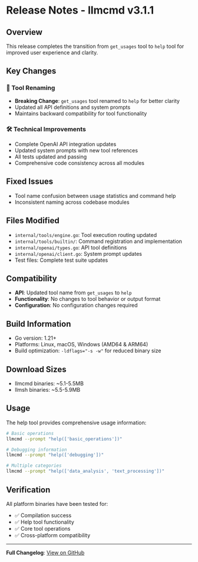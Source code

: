 # Release Notes - llmcmd v3.1.1

## Overview
This release completes the transition from `get_usages` tool to `help` tool for improved user experience and clarity.

## Key Changes

### 🔄 Tool Renaming
- **Breaking Change**: `get_usages` tool renamed to `help` for better clarity
- Updated all API definitions and system prompts
- Maintains backward compatibility for tool functionality

### 🛠️ Technical Improvements
- Complete OpenAI API integration updates
- Updated system prompts with new tool references
- All tests updated and passing
- Comprehensive code consistency across all modules

## Fixed Issues
- Tool name confusion between usage statistics and command help
- Inconsistent naming across codebase modules

## Files Modified
- `internal/tools/engine.go`: Tool execution routing updated
- `internal/tools/builtin/`: Command registration and implementation
- `internal/openai/types.go`: API tool definitions
- `internal/openai/client.go`: System prompt updates
- Test files: Complete test suite updates

## Compatibility
- **API**: Updated tool name from `get_usages` to `help`
- **Functionality**: No changes to tool behavior or output format
- **Configuration**: No configuration changes required

## Build Information
- Go version: 1.21+
- Platforms: Linux, macOS, Windows (AMD64 & ARM64)
- Build optimization: `-ldflags="-s -w"` for reduced binary size

## Download Sizes
- llmcmd binaries: ~5.1-5.5MB
- llmsh binaries: ~5.5-5.9MB

## Usage
The help tool provides comprehensive usage information:
```bash
# Basic operations
llmcmd --prompt "help(['basic_operations'])"

# Debugging information  
llmcmd --prompt "help(['debugging'])"

# Multiple categories
llmcmd --prompt "help(['data_analysis', 'text_processing'])"
```

## Verification
All platform binaries have been tested for:
- ✅ Compilation success
- ✅ Help tool functionality
- ✅ Core tool operations
- ✅ Cross-platform compatibility

---

**Full Changelog**: [View on GitHub](https://github.com/mako10k/llmcmd/compare/v3.1.0...v3.1.1)
